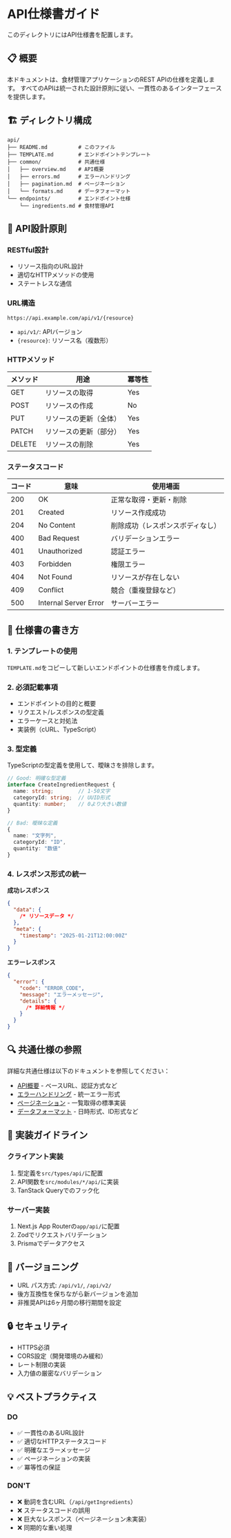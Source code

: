 # API仕様書ガイド

このディレクトリにはAPI仕様書を配置します。

## 📋 概要

本ドキュメントは、食材管理アプリケーションのREST APIの仕様を定義します。
すべてのAPIは統一された設計原則に従い、一貫性のあるインターフェースを提供します。

## 🏗️ ディレクトリ構成

```
api/
├── README.md          # このファイル
├── TEMPLATE.md        # エンドポイントテンプレート
├── common/            # 共通仕様
│   ├── overview.md    # API概要
│   ├── errors.md      # エラーハンドリング
│   ├── pagination.md  # ページネーション
│   └── formats.md     # データフォーマット
└── endpoints/         # エンドポイント仕様
    └── ingredients.md # 食材管理API
```

## 🔧 API設計原則

### RESTful設計

- リソース指向のURL設計
- 適切なHTTPメソッドの使用
- ステートレスな通信

### URL構造

```
https://api.example.com/api/v1/{resource}
```

- `api/v1/`: APIバージョン
- `{resource}`: リソース名（複数形）

### HTTPメソッド

| メソッド | 用途                   | 冪等性 |
| -------- | ---------------------- | ------ |
| GET      | リソースの取得         | Yes    |
| POST     | リソースの作成         | No     |
| PUT      | リソースの更新（全体） | Yes    |
| PATCH    | リソースの更新（部分） | Yes    |
| DELETE   | リソースの削除         | Yes    |

### ステータスコード

| コード | 意味                  | 使用場面                         |
| ------ | --------------------- | -------------------------------- |
| 200    | OK                    | 正常な取得・更新・削除           |
| 201    | Created               | リソース作成成功                 |
| 204    | No Content            | 削除成功（レスポンスボディなし） |
| 400    | Bad Request           | バリデーションエラー             |
| 401    | Unauthorized          | 認証エラー                       |
| 403    | Forbidden             | 権限エラー                       |
| 404    | Not Found             | リソースが存在しない             |
| 409    | Conflict              | 競合（重複登録など）             |
| 500    | Internal Server Error | サーバーエラー                   |

## 📝 仕様書の書き方

### 1. テンプレートの使用

`TEMPLATE.md`をコピーして新しいエンドポイントの仕様書を作成します。

### 2. 必須記載事項

- エンドポイントの目的と概要
- リクエスト/レスポンスの型定義
- エラーケースと対処法
- 実装例（cURL、TypeScript）

### 3. 型定義

TypeScriptの型定義を使用して、曖昧さを排除します。

```typescript
// Good: 明確な型定義
interface CreateIngredientRequest {
  name: string;        // 1-50文字
  categoryId: string;  // UUID形式
  quantity: number;    // 0より大きい数値
}

// Bad: 曖昧な定義
{
  name: "文字列",
  categoryId: "ID",
  quantity: "数値"
}
```

### 4. レスポンス形式の統一

**成功レスポンス**

```json
{
  "data": {
    /* リソースデータ */
  },
  "meta": {
    "timestamp": "2025-01-21T12:00:00Z"
  }
}
```

**エラーレスポンス**

```json
{
  "error": {
    "code": "ERROR_CODE",
    "message": "エラーメッセージ",
    "details": {
      /* 詳細情報 */
    }
  }
}
```

## 🔍 共通仕様の参照

詳細な共通仕様は以下のドキュメントを参照してください：

- [API概要](./common/overview.md) - ベースURL、認証方式など
- [エラーハンドリング](./common/errors.md) - 統一エラー形式
- [ページネーション](./common/pagination.md) - 一覧取得の標準実装
- [データフォーマット](./common/formats.md) - 日時形式、ID形式など

## 🚀 実装ガイドライン

### クライアント実装

1. 型定義を`src/types/api/`に配置
2. API関数を`src/modules/*/api/`に実装
3. TanStack Queryでのフック化

### サーバー実装

1. Next.js App Routerの`app/api/`に配置
2. Zodでリクエストバリデーション
3. Prismaでデータアクセス

## 📅 バージョニング

- URL パス方式: `/api/v1/`, `/api/v2/`
- 後方互換性を保ちながら新バージョンを追加
- 非推奨APIは6ヶ月間の移行期間を設定

## 🔒 セキュリティ

- HTTPS必須
- CORS設定（開発環境のみ緩和）
- レート制限の実装
- 入力値の厳密なバリデーション

## 💡 ベストプラクティス

### DO

- ✅ 一貫性のあるURL設計
- ✅ 適切なHTTPステータスコード
- ✅ 明確なエラーメッセージ
- ✅ ページネーションの実装
- ✅ 冪等性の保証

### DON'T

- ❌ 動詞を含むURL（`/api/getIngredients`）
- ❌ ステータスコードの誤用
- ❌ 巨大なレスポンス（ページネーション未実装）
- ❌ 同期的な重い処理
